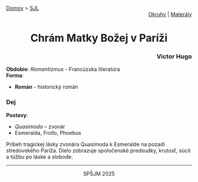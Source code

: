 <div align="center">
    <div align="left">
        <a href="/README.md">Domov</a>
        >
        <a href="../SLOVENCINA.md">SJL</a>
    </div>
    <div align="right">
        <a href="../ustne-okruhy.org.md">Okruhy</a>
        |
        <a href="https://drive.google.com/drive/u/1/folders/1hWhZNvgWC-8cb7jK5zRorX9WfCzyq_WF">Materály</a>
    </div>
<h1> Chrám Matky Božej v Paríži</h1>
    <div align="right">
        <h3>Victor Hugo</h3>
    </div>
</div>

__Obdobie__: _Romantizmus_ - Francúzska literatúra  
__Forma__:  
- **Román** - historický román

### Dej
__Postavy__:  
- *Quasimodo* – zvonár  
- Esmeralda, Frollo, Phoebus

Príbeh tragickej lásky zvonára Quasimoda k Esmeralde na pozadí stredovekého Paríža. Dielo zobrazuje spoločenské predsudky, krutosť, súcit a túžbu po láske a slobode.

---
<div align="center">
    <p>SPŠJM 2025</p>
</div>
